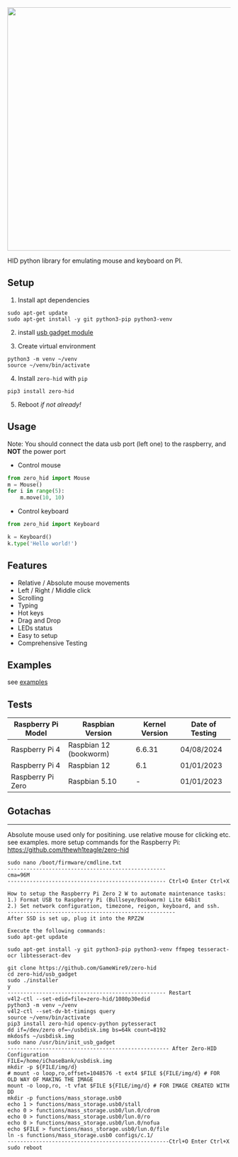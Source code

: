 
<img width=550 src="https://github.com/thewh1teagle/zero-hid/assets/61390950/13608efd-15c1-4fdd-86b5-e411e15fa638">

HID python library for emulating mouse and keyboard on PI.


## Setup

1. Install apt dependencies

```console
sudo apt-get update
sudo apt-get install -y git python3-pip python3-venv
```  

2. install [usb gadget module](https://github.com/thewh1teagle/zero-hid/tree/main/usb_gadget#usb-gadget-module-configuration-for-zero-hid)

3. Create virtual environment

```console
python3 -m venv ~/venv
source ~/venv/bin/activate
```

4. Install `zero-hid` with `pip`
```console
pip3 install zero-hid
```
5. Reboot *if not already!*

## Usage
Note: You should connect the data usb port (left one) to the raspberry, and **NOT** the power port  
  
- Control mouse
```python
from zero_hid import Mouse
m = Mouse()
for i in range(5):
    m.move(10, 10)
```
- Control keyboard
```python
from zero_hid import Keyboard

k = Keyboard()
k.type('Hello world!')
```

## Features
- Relative / Absolute mouse movements
- Left / Right / Middle click
- Scrolling
- Typing
- Hot keys
- Drag and Drop
- LEDs status
- Easy to setup
- Comprehensive Testing

## Examples
see [examples](examples)

## Tests

| Raspberry Pi Model | Raspbian Version      | Kernel Version | Date of Testing |
|--------------------|-----------------------|----------------|-----------------|
| Raspberry Pi 4     | Raspbian 12 (bookworm)| 6.6.31         | 04/08/2024      |
| Raspberry Pi 4     | Raspbian 12           | 6.1            | 01/01/2023      |
| Raspberry Pi Zero  | Raspbian 5.10         | -              | 01/01/2023      |

## Gotachas

---
Absolute mouse used only for positining. use relative mouse for clicking etc. see examples.
more setup commands for the Raspberry Pi:
https://github.com/thewh1teagle/zero-hid
```
sudo nano /boot/firmware/cmdline.txt
--------------------------------------------------
cma=96M
-------------------------------------------------- Ctrl+O Enter Ctrl+X

How to setup the Raspberry Pi Zero 2 W to automate maintenance tasks:
1.) Format USB to Raspberry Pi (Bullseye/Bookworm) Lite 64bit
2.) Set network configuration, timezone, reigon, keyboard, and ssh.
-----------------------------------------------------
After SSD is set up, plug it into the RPZ2W

Execute the following commands:
sudo apt-get update

sudo apt-get install -y git python3-pip python3-venv ffmpeg tesseract-ocr libtesseract-dev

git clone https://github.com/GameWire9/zero-hid
cd zero-hid/usb_gadget
sudo ./installer
y
-------------------------------------------------- Restart
v4l2-ctl --set-edid=file=zero-hid/1080p30edid
python3 -m venv ~/venv
v4l2-ctl --set-dv-bt-timings query
source ~/venv/bin/activate
pip3 install zero-hid opencv-python pytesseract
dd if=/dev/zero of=~/usbdisk.img bs=64k count=8192
mkdosfs ~/usbdisk.img
sudo nano /usr/bin/init_usb_gadget
--------------------------------------------------- After Zero-HID Configuration
FILE=/home/iChaseBank/usbdisk.img
mkdir -p ${FILE/img/d}
# mount -o loop,ro,offset=1048576 -t ext4 $FILE ${FILE/img/d} # FOR OLD WAY OF MAKING THE IMAGE
mount -o loop,ro, -t vfat $FILE ${FILE/img/d} # FOR IMAGE CREATED WITH DD
mkdir -p functions/mass_storage.usb0
echo 1 > functions/mass_storage.usb0/stall
echo 0 > functions/mass_storage.usb0/lun.0/cdrom
echo 0 > functions/mass_storage.usb0/lun.0/ro
echo 0 > functions/mass_storage.usb0/lun.0/nofua
echo $FILE > functions/mass_storage.usb0/lun.0/file
ln -s functions/mass_storage.usb0 configs/c.1/
---------------------------------------------------Ctrl+O Enter Ctrl+X
sudo reboot
